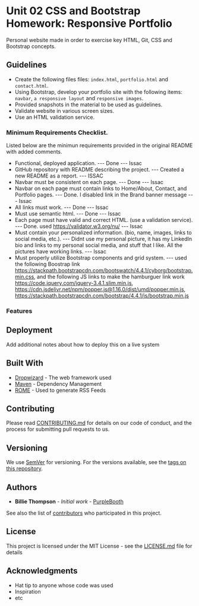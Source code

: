 # Unit 02 CSS and Bootstrap Homework: Responsive Portfolio

Personal website made in order to exercise key HTML, Git, CSS and Bootstrap concepts. 

## Guidelines

* Create the following files files: `index.html`, `portfolio.html` and `contact.html`.
* Using Bootstrap, develop your portfolio site with the following items: `navbar`, `a responsive layout` and `responsive images`.
* Provided snapshots in the material to be used as guidelines.
* Validate website in various screen sizes.
* Use an HTML validation service.

### Minimum Requirements Checklist.

Listed below are the minimun requirements provided in the original README with added comments.

* Functional, deployed application. --- Done --- Issac
* GitHub repository with README describing the project. --- Created a new README as a report. --- ISSAC
* Navbar must be consistent on each page. --- Done --- Issac
* Navbar on each page must contain links to Home/About, Contact, and Portfolio pages. --- Done. I disabled  link in the Brand banner message --- Issac
* All links must work. --- Done --- Issac
* Must use semantic html. --- Done --- Issac
* Each page must have valid and correct HTML. (use a validation service). --- Done. used https://validator.w3.org/nu/ --- Issac
* Must contain your personalized information. (bio, name, images, links to social media, etc.). --- Didnt use my personal picture, it has my LinkedIn bio and links to my personal social media, and stuff that I like. All the pictures have working links. --- Issac
* Must properly utilize Bootstrap components and grid system. --- used the following Boostrap link https://stackpath.bootstrapcdn.com/bootswatch/4.4.1/cyborg/bootstrap.min.css, and the following JS links to make the hamburguer link work https://code.jquery.com/jquery-3.4.1.slim.min.js, https://cdn.jsdelivr.net/npm/popper.js@1.16.0/dist/umd/popper.min.js, https://stackpath.bootstrapcdn.com/bootstrap/4.4.1/js/bootstrap.min.js

### Features


## Deployment

Add additional notes about how to deploy this on a live system

## Built With

* [Dropwizard](http://www.dropwizard.io/1.0.2/docs/) - The web framework used
* [Maven](https://maven.apache.org/) - Dependency Management
* [ROME](https://rometools.github.io/rome/) - Used to generate RSS Feeds

## Contributing

Please read [CONTRIBUTING.md](https://gist.github.com/PurpleBooth/b24679402957c63ec426) for details on our code of conduct, and the process for submitting pull requests to us.

## Versioning

We use [SemVer](http://semver.org/) for versioning. For the versions available, see the [tags on this repository](https://github.com/your/project/tags). 

## Authors

* **Billie Thompson** - *Initial work* - [PurpleBooth](https://github.com/PurpleBooth)

See also the list of [contributors](https://github.com/your/project/contributors) who participated in this project.

## License

This project is licensed under the MIT License - see the [LICENSE.md](LICENSE.md) file for details

## Acknowledgments

* Hat tip to anyone whose code was used
* Inspiration
* etc

